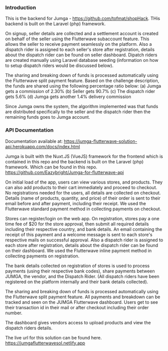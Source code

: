### Introduction
This is the backend for Jumga - <a href="https://github.com/tofmat/shopHack">https://github.com/tofmat/shopHack</a>. THis backend is built on the Laravel (php) framework.

On signup, seller details are collected and a settlement account is created on behalf of the seller using the Flutterwave subaccount feature. This allows the seller to receive payment seamlessly on the platform. Also a dispatch rider is assigned to each seller's store after registration, details about the dispatch rider can be found on seller dashboard. Dipatch riders are created manually using Laravel database seeding (information on how to setup dispatch riders would be discussed below).

The sharing and breaking down of funds is processed automatically using the Flutterwave split payment feature. Based on the challenge description, the funds are shared using the following percentage ratio below:
(a) Jumga gets a commission of 2.30%
(b) Seller gets 90.7%
(c) The dispatch rider gets 5.6%
(d) Jumga gets another 1.4% delivery commission

Since Jumga owns the system, the algorithm implemented was that funds are distributed specifically to the seller and the dispatch rider then the remaining funds goes to Jumga account. 


### API Documentation
Documentation available at: <a href="https://jumga-flutterwave-solution-api.herokuapp.com/docs/index.html">https://jumga-flutterwave-solution-api.herokuapp.com/docs/index.html</a>

Jumga is built with the Nuxt.JS (VueJS) framework for the frontend which is contained in this repo and the backend is built on the Laravel (php) framework. Which can be found in this repo. https://github.com/Eazybright/Jumga-for-flutterwave-api

On initial load of the app, users can view various stores, and products. They can also add products to their cart immediately and proceed to checkout. No registrations needed for the users, all details are collected on checkout. Details (name of products, quantity, and price) of their order is sent to their email before and after payment, including their receipt. We used the Flutterwave standard payment method in collecting payments on checkout.

Stores can register/login on the web app. On registration, stores pay a one time fee of $20 for the store approval, then submit all required details including their respective country, and bank details. An email containing the receipt of this payment and a welcome message is sent to each store's respective mails on successful approval. Also a dispatch rider is assigned to each store after registration, details about the dispatch rider can be found on their dashboard. We used the Flutterwave inline payment method in collecting payments on registration.

The bank details collected on registration of stores is used to process payments (using their respective bank codes), share payments between JUMGA, the vendor, and the Dispatch Rider. (All dispatch riders have been registered on the platform internally and their bank details collected). 

The sharing and breaking down of funds is processed automatically using the Flutterwave split payment feature. All payments and breakdown can be tracked and seen on the JUMGA Flutterwave dashboard. Users get to see their transaction id in their mail or after checkout including their order number.

The dashboard gives vendors access to upload products and view the dispatch riders details.

The live url for this solution can be found here. https://jumgaflutterwavesol.netlify.app

